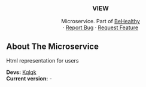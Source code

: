 <div align="center">
  <h3 align="center">VIEW</h3>

  <p align="center">
    Microservice. Part of <a href="https://github.com/kqlqk/BeHealthy">BeHealthy</a>
    <br />
    ·
    <a href="https://github.com/kqlqk/BeHealthy_View/issues">Report Bug</a>
    ·
    <a href="https://github.com/kqlqk/BeHealthy_View/issues">Request Feature</a>
  </p>
</div>

## About The Microservice

Html representation for users

<b>Devs:</b> <a href="https://github.com/kqlqk">Kqlqk</a> <br/>
<b>Current version:</b> - <br/>
